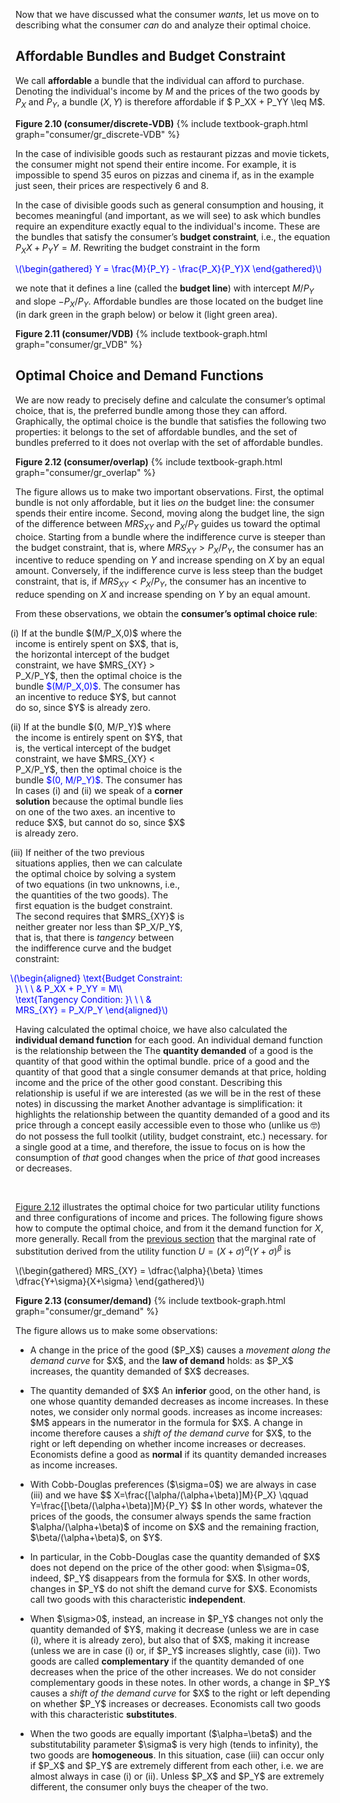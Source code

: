



Now that we have discussed what the consumer <i>wants</i>, let us move on to describing what the consumer <i>can</i> do and analyze their optimal choice.


<h2 id="subsec_VDB">Affordable Bundles and Budget Constraint</h2>

We call <b>affordable</b> a bundle that the individual can afford to purchase. Denoting the individual's income by $M$ and the prices of the two goods by $P_X$ and $P_Y$, a bundle $(X,Y)$ is therefore affordable if $ P_XX + P_YY \leq M$.

<a id="gr_consumer/discrete-VDB"><strong>Figure 2.10 (consumer/discrete-VDB)</strong></a>
{% include textbook-graph.html graph="consumer/gr_discrete-VDB" %}

In the case of indivisible goods such as restaurant pizzas and movie tickets, the consumer might not spend their entire income. For example, it is impossible to spend 35 euros on pizzas and cinema if, as in the example just seen, their prices are respectively 6 and 8.

In the case of divisible goods such as general consumption and housing, it becomes meaningful (and important, as we will see) to ask which bundles require an expenditure exactly equal to the individual's income. These are the bundles that satisfy the consumer’s <b>budget constraint</b>, i.e., the equation $P_XX + P_YY = M$. Rewriting the budget constraint in the form
<p><span style="color: Blue;"> \(\begin{gathered} Y = \frac{M}{P_Y} - \frac{P_X}{P_Y}X \end{gathered}\) </span></p>

we note that it defines a line (called the <b>budget line</b>) with intercept $M/P_Y$ and slope $-P_X/P_Y$. Affordable bundles are those located on the budget line (in dark green in the graph below) or below it (light green area).

<a id="gr_consumer/VDB"><strong>Figure 2.11 (consumer/VDB)</strong></a>
{% include textbook-graph.html graph="consumer/gr_VDB" %}
































<h2 id="subsec_cons-opt">Optimal Choice and Demand Functions</h2>

We are now ready to precisely define and calculate the consumer’s optimal choice, that is, the preferred bundle among those they can afford. Graphically, the optimal choice is the bundle that satisfies the following two properties: it belongs to the set of affordable bundles, and the set of bundles preferred to it does not overlap with the set of affordable bundles.

<a id="gr_consumer/overlap"><strong>Figure 2.12 (consumer/overlap)</strong></a>
{% include textbook-graph.html graph="consumer/gr_overlap" %}

The figure allows us to make two important observations. First, the optimal bundle is not only affordable, but it lies <i>on</i> the budget line: the consumer spends their entire income. Second, moving along the budget line, the sign of the difference between $MRS_{XY}$ and $P_X/P_Y$ guides us toward the optimal choice. Starting from a bundle where the indifference curve is steeper than the budget constraint, that is, where $MRS_{XY} > P_X/P_Y$, the consumer has an incentive to reduce spending on $Y$ and increase spending on $X$ by an equal amount. Conversely, if the indifference curve is less steep than the budget constraint, that is, if $MRS_{XY} < P_X/P_Y$, the consumer has an incentive to reduce spending on $X$ and increase spending on $Y$ by an equal amount.

From these observations, we obtain the <b>consumer’s optimal choice rule</b>:

<style>
div.alfpar {
  text-indent: -3%;
  max-width: 54%;
  /*text-align: justify;*/
}
</style>



<div class="alfpar">
	<p>
		(i) If at the bundle $(M/P_X,0)$ where the income 
		is entirely spent on $X$, that is, the horizontal intercept
		of the budget constraint, we have $MRS_{XY} > P_X/P_Y$, then the optimal choice is the bundle <span style="color: Blue;">$(M/P_X,0)$</span>. The consumer has an incentive to reduce $Y$, but cannot do so, since $Y$ is already zero.
	</p>
    <p>
		(ii) If at the bundle $(0, M/P_Y)$ where the income
		is entirely spent on $Y$, that is, the vertical intercept
		of the budget constraint, we have $MRS_{XY} < P_X/P_Y$, then the optimal choice is the bundle <span style="color: Blue;">$(0, M/P_Y)$</span>. The consumer has
		<span class="marginnote">
		In cases (i) and (ii) we speak of a <b>corner solution</b> because the optimal bundle lies on one of the two axes.
		</span>
		an incentive to reduce $X$, but cannot do so, since $X$ is already zero.
	</p>
    <p>
		(iii) If neither of the two previous situations applies, then we can calculate the optimal choice by solving a system of two equations (in two unknowns, i.e., the quantities of the two goods). The first equation is the budget constraint. The second requires that $MRS_{XY}$ is neither greater nor less than $P_X/P_Y$, that is, that there is <i>tangency</i> between the indifference curve and the budget constraint:
		<p><span style="color: Blue;">
    \(\begin{aligned}
    \text{Budget Constraint: }\ \ \  &amp; P_XX + P_YY = M\\
    \text{Tangency Condition: }\ \ \  &amp; MRS_{XY} = P_X/P_Y
    \end{aligned}\)
		</span>
  </p>
	</p>
</div>






Having calculated the optimal choice, we have also calculated the <b>individual demand function</b> for each good. An individual demand function is the relationship between the
<span class="marginnote">
The <b>quantity demanded</b> of a good is the quantity of that good within the optimal bundle.
</span>
price of a good and the quantity of that good that a single consumer demands
at that price, holding income and the price of the other good constant. Describing this relationship is useful
if we are interested (as we will be in the rest of these notes) in discussing the market
<span class="marginnote">
Another advantage is simplification: it highlights the relationship between the quantity demanded of a good and its price through a concept easily accessible even to those who (unlike us 🤓) do not possess the full toolkit (utility, budget constraint, etc.) necessary.
</span>
for a single good at a time, and therefore, the issue to focus on is how the consumption of <i>that</i> good changes when the price of <i>that</i> good increases or decreases.








<br>


<a href="{{ site.baseurl }}/en/I/2/3#gr_consumer/overlap">Figure 2.12</a> illustrates the optimal choice for two particular utility functions and three configurations of income and prices. The following figure shows how to compute the optimal choice, and from it the demand function for $X$, more generally. Recall from the <a href="{{ site.baseurl }}/en/I/2/2#gr_consumer/cobb-s-pref">previous section</a> that the marginal rate of substitution derived from the utility function $U=(X+\sigma)^\alpha(Y+\sigma)^\beta$ is

  <p>
  \(\begin{gathered}
  MRS_{XY} = \dfrac{\alpha}{\beta} \times \dfrac{Y+\sigma}{X+\sigma}
  \end{gathered}\)
  </p>


<a id="gr_consumer/demand"><strong>Figure 2.13 (consumer/demand)</strong></a>
{% include textbook-graph.html graph="consumer/gr_demand" %}






The figure allows us to make some observations:

<ul>
  <li>
    <p>
    A change in the price of the good ($P_X$) causes a <i>movement along the demand curve</i> for $X$, and the <b>law of demand</b> holds: as $P_X$ increases, the quantity demanded of $X$ decreases.
    </p>
  </li>
  <li>
    <p id="normalgood">
    The quantity demanded of $X$
    <span class="marginnote">
    An <b>inferior</b> good, on the other hand, is one whose quantity demanded decreases as income increases. In these notes, we consider only normal goods.
    </span>
    increases as income increases: $M$ appears in the numerator in the formula for $X$. A change in income therefore causes a <i>shift of the demand curve</i> for $X$, to the right or left depending on whether income increases or decreases. Economists define a good as <b>normal</b> if its quantity demanded increases as income increases.
    </p>
  </li>
  <li>
    <p id="item_cobb-optchoice">
    With Cobb-Douglas preferences ($\sigma=0$) we are always in case (iii) and we have
    $$
    X=\frac{[\alpha/(\alpha+\beta)]M}{P_X}
    \qquad
    Y=\frac{[\beta/(\alpha+\beta)]M}{P_Y}
    $$
    In other words, whatever the prices of the goods, the consumer always spends the same fraction $\alpha/(\alpha+\beta)$ of income on $X$ and the remaining fraction, $\beta/(\alpha+\beta)$, on $Y$.
    </p>
  </li>
  <li>
    <p>
    In particular, in the Cobb-Douglas case the quantity demanded of $X$ does not depend on the price of the other good: when $\sigma=0$, indeed, $P_Y$ disappears from the formula for $X$. In other words, changes in $P_Y$ do not shift the demand curve for $X$. Economists call two goods with this characteristic <b>independent</b>.
    </p>
  </li>
  <li>
    <p>
    When $\sigma>0$, instead, an increase in $P_Y$ changes not only the quantity demanded of $Y$, making it decrease (unless we are in case (i), where it is already zero), but also that of $X$, making it increase (unless we are in case (i) or, if $P_Y$ increases slightly, case (ii)).
    <span class="marginnote">
    Two goods are called <b>complementary</b> if the quantity demanded of one decreases when the price of the other increases. We do not consider complementary goods in these notes.
    </span>
    In other words, a change in $P_Y$ causes a <i>shift of the demand curve</i> for $X$ to the right or left depending on whether $P_Y$ increases or decreases. Economists call two goods with this characteristic <b>substitutes</b>.
    </p>
  </li>
  <li>
    <p>
      When the two goods are equally important ($\alpha=\beta$) and the substitutability parameter $\sigma$ is very high (tends to infinity), the two goods are <b>homogeneous</b>. In this situation, case (iii) can occur only if $P_X$ and $P_Y$ are extremely different from each other, i.e. we are almost always in case (i) or (ii). Unless $P_X$ and $P_Y$ are extremely different, the consumer only buys the cheaper of the two.
    </p>
  </li>
</ul>










